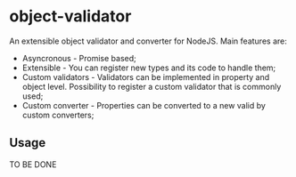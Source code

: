 # object-validator
An extensible object validator and converter for NodeJS. Main features are:

* Asyncronous - Promise based;
* Extensible - You can register new types and its code to handle them;
* Custom validators - Validators can be implemented in property and object level. Possibility to register a custom validator that is commonly used;
* Custom converter - Properties can be converted to a new valid by custom converters;

## Usage

TO BE DONE